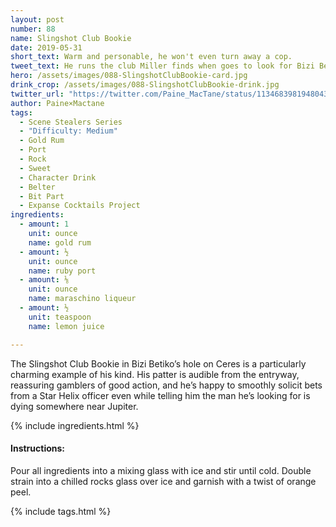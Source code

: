 ```yaml
---
layout: post
number: 88
name: Slingshot Club Bookie
date: 2019-05-31
short_text: Warm and personable, he won't even turn away a cop. 
tweet_text: He runs the club Miller finds when goes to look for Bizi Betiko. [@MarvinKaye](https://twitter.com/MarvinKaye) adds genuine warmth and charm to the gritty Ceres worldbuilding, and makes it all feel natural.
hero: /assets/images/088-SlingshotClubBookie-card.jpg
drink_crop: /assets/images/088-SlingshotClubBookie-drink.jpg
twitter_url: "https://twitter.com/Paine_MacTane/status/1134683981948043265"
author: Paine×Mactane
tags:
  - Scene Stealers Series
  - "Difficulty: Medium"
  - Gold Rum
  - Port
  - Rock
  - Sweet
  - Character Drink
  - Belter
  - Bit Part
  - Expanse Cocktails Project
ingredients:
  - amount: 1
    unit: ounce
    name: gold rum
  - amount: ½
    unit: ounce
    name: ruby port
  - amount: ⅛
    unit: ounce
    name: maraschino liqueur
  - amount: ½
    unit: teaspoon
    name: lemon juice

---
```


The Slingshot Club Bookie in Bizi Betiko’s hole on Ceres is a particularly charming example of his kind. His patter is audible from the entryway, reassuring gamblers of good action, and he’s happy to smoothly solicit bets from a Star Helix officer even while telling him the man he’s looking for is dying somewhere near Jupiter.

{% include ingredients.html %}

#### Instructions:

Pour all ingredients into a mixing glass with ice and stir until cold. Double strain into a chilled rocks glass over ice and garnish with a twist of orange peel.

{% include tags.html %}
